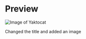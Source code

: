 # Preview

![Image of Yaktocat](https://octodex.github.com/images/yaktocat.png)

Changed the title and added an image
